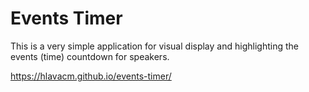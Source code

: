# Events Timer

This is a very simple application for visual display and highlighting the events (time) countdown for speakers.

https://hlavacm.github.io/events-timer/
